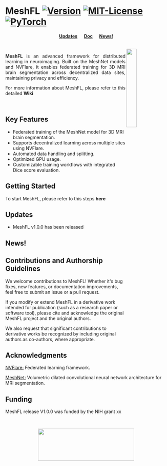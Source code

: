 # MeshFL [![Version](https://img.shields.io/badge/Version-1.0.0-brightgreen)]() [![MIT-License ](https://img.shields.io/badge/license-MIT-green)](https://github.com/Mmasoud1/MeshFL/blob/main/LICENSE) [![PyTorch](https://img.shields.io/badge/PyTorch-Trained%20Model-blue)]()

<div align="center">

**[Updates](#Updates) &emsp; [Doc](https://github.com/Mmasoud1/MeshFL/wiki/) &emsp; [News!](#News)**

</div>

<br>
 <img src="https://github.com/Mmasoud1/MeshFL/blob/main/css/logo/MeshFL.png"  width="25%" align="right">

  <p align="justify">
<b>MeshFL</b> is an advanced framework for distributed learning in neuroimaging. Built on the <a href="https://medium.com/pytorch/catalyst-neuro-a-3d-brain-segmentation-pipeline-for-mri-b1bb1109276a" target="_blank"  style="text-decoration: none"> MeshNet</a> models and <a href="https://developer.nvidia.com/flare" target="_blank"  style="text-decoration: none"> NVFlare</a>, it enables federated training for 3D MRI brain segmentation across decentralized data sites, maintaining privacy and efficiency.
 </p>

<p align="justify">
 For more information about MeshFL, please refer to this detailed <b><a href="https://github.com/Mmasoud1/MeshFL/wiki/"  style="text-decoration: none">Wiki</a></b>
</p>

<br>

## Key Features

* Federated training of the MeshNet model for 3D MRI brain segmentation.
* Supports decentralized learning across multiple sites using NVFlare.
* Automated data handling and splitting.
* Optimized GPU usage.
* Customizable training workflows with integrated Dice score evaluation.

## Getting Started
To start MeshFL, please refer to this steps <b><a href="https://github.com/Mmasoud1/MeshFL/wiki/Setup"  style="text-decoration: none">here</a></b>


## Updates

* MeshFL <a href= "https://github.com/Mmasoud1/MeshFL/releases/tag/v1.0.0" target="_blank"  style="text-decoration: none"> v1.0.0 </a> has been released

## News!

## Contributions and Authorship Guidelines

We welcome contributions to MeshFL! Whether it's bug fixes, new features, or documentation improvements, feel free to submit an issue or a pull request.

If you modify or extend MeshFL in a derivative work intended for publication (such as a research paper or software tool), please cite and acknowledge the original MeshFL project and the original authors. 

We also request that significant contributions to derivative works be recognized by including original authors as co-authors, where appropriate.


## Acknowledgments

[NVFlare:](https://developer.nvidia.com/flare) Federated learning framework. 

[MeshNet:](https://medium.com/pytorch/catalyst-neuro-a-3d-brain-segmentation-pipeline-for-mri-b1bb1109276a) Volumetric dilated convolutional neural network architecture for MRI segmentation.

## Funding

MeshFL release V1.0.0 was funded by the NIH grant xx    

<br />

<div align="center">

<img src='https://github.com/Mmasoud1/MeshFL/blob/main/css/logo/TReNDS_logo.jpg' width='300' height='100'></img>

</div>




